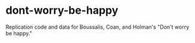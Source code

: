 # dont-worry-be-happy
Replication code and data for Boussalis, Coan, and Holman's "Don't worry be happy."
